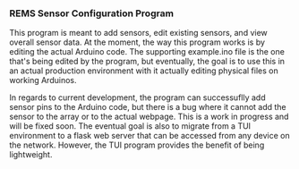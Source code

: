 ### REMS Sensor Configuration Program
This program is meant to add sensors, edit existing sensors, and view overall sensor data. At the moment, the way this program works is by editing the actual
Arduino code. The supporting example.ino file is the one that's being edited by the program, but eventually, the goal is to use this in an actual production
environment with it actually editing physical files on working Arduinos. 

In regards to current development, the program can successuflly add sensor pins to the Arduino code, but there is a bug where it cannot add the sensor to
the array or to the actual webpage. This is a work in progress and will be fixed soon. The eventual goal is also to migrate from a TUI environment to a
flask web server that can be accessed from any device on the network. However, the TUI program provides the benefit of being lightweight.
